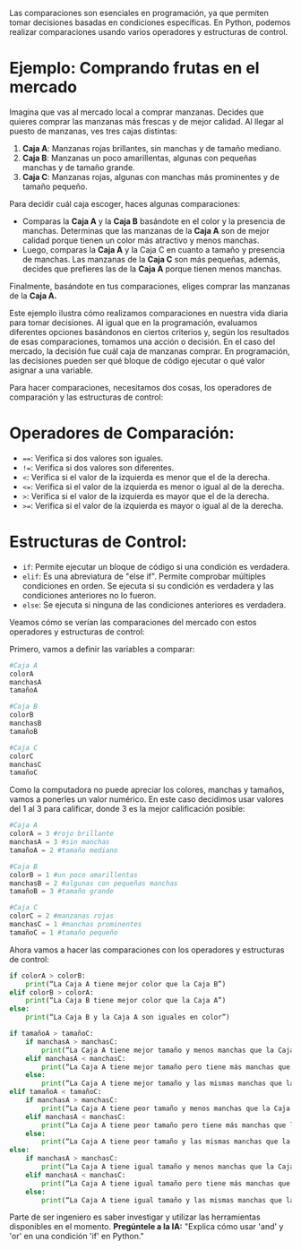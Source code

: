Las comparaciones son esenciales en programación, ya que permiten tomar decisiones basadas en condiciones específicas. En Python, podemos realizar comparaciones usando varios operadores y estructuras de control.

# Ejemplo: Comprando frutas en el mercado

Imagina que vas al mercado local a comprar manzanas. Decides que quieres comprar las manzanas más frescas y de mejor calidad. Al llegar al puesto de manzanas, ves tres cajas distintas:

1. **Caja A**: Manzanas rojas brillantes, sin manchas y de tamaño mediano.
2. **Caja B**: Manzanas un poco amarillentas, algunas con pequeñas manchas y de tamaño grande.
3. **Caja C**: Manzanas rojas, algunas con manchas más prominentes y de tamaño pequeño.

Para decidir cuál caja escoger, haces algunas comparaciones:

- Comparas la **Caja A** y la  **Caja B** basándote en el color y la presencia de manchas. Determinas que las manzanas de la **Caja A** son de mejor calidad porque tienen un color más atractivo y menos manchas.
- Luego, comparas la **Caja A** y la Caja C en cuanto a tamaño y presencia de manchas. Las manzanas de la **Caja C** son más pequeñas, además, decides que prefieres las de la **Caja A** porque tienen menos manchas.

Finalmente, basándote en tus comparaciones, eliges comprar las manzanas de la **Caja A.**

Este ejemplo ilustra cómo realizamos comparaciones en nuestra vida diaria para tomar decisiones. Al igual que en la programación, evaluamos diferentes opciones basándonos en ciertos criterios y, según los resultados de esas comparaciones, tomamos una acción o decisión. En el caso del mercado, la decisión fue cuál caja de manzanas comprar. En programación, las decisiones pueden ser qué bloque de código ejecutar o qué valor asignar a una variable.

Para hacer comparaciones, necesitamos dos cosas, los operadores de comparación y las estructuras de control:

# Operadores de Comparación:
- `==`: Verifica si dos valores son iguales.
- `!=`: Verifica si dos valores son diferentes.
- `<`: Verifica si el valor de la izquierda es menor que el de la derecha.
- `<=`: Verifica si el valor de la izquierda es menor o igual al de la derecha.
- `>`: Verifica si el valor de la izquierda es mayor que el de la derecha.
- `>=`: Verifica si el valor de la izquierda es mayor o igual al de la derecha.

# Estructuras de Control:
- `if`: Permite ejecutar un bloque de código si una condición es verdadera.
- `elif`: Es una abreviatura de "else if". Permite comprobar múltiples condiciones en orden. Se ejecuta si su condición es verdadera y las condiciones anteriores no lo fueron.
- `else`: Se ejecuta si ninguna de las condiciones anteriores es verdadera.

Veamos cómo se verían las comparaciones del mercado con estos operadores y estructuras de control:

Primero, vamos a definir las variables a comparar:

```python
#Caja A
colorA 
manchasA
tamañoA

#Caja B
colorB 
manchasB
tamañoB

#Caja C
colorC 
manchasC
tamañoC
```
Como la computadora no puede apreciar los colores, manchas y tamaños, vamos a ponerles un valor numérico. En este caso decidimos usar valores del 1 al 3 para calificar, donde 3 es la mejor calificación posible:

```python
#Caja A
colorA = 3 #rojo brillante
manchasA = 3 #sin manchas
tamañoA = 2 #tamaño mediano

#Caja B
colorB = 1 #un poco amarillentas
manchasB = 2 #algunas con pequeñas manchas
tamañoB = 3 #tamaño grande

#Caja C
colorC = 2 #manzanas rojas
manchasC = 1 #manchas prominentes
tamañoC = 1 #tamaño pequeño
```
Ahora vamos a hacer las comparaciones con los operadores y estructuras de control:

```python
if colorA > colorB:
	print(“La Caja A tiene mejor color que la Caja B”)
elif colorB > colorA:
	print(“La Caja B tiene mejor color que la Caja A”)
else:
	print(“La Caja B y la Caja A son iguales en color”)

if tamañoA > tamañoC:
	if manchasA > manchasC:
		print(“La Caja A tiene mejor tamaño y menos manchas que la Caja C”)
	elif manchasA < manchasC:
		print(“La Caja A tiene mejor tamaño pero tiene más manchas que la Caja C”)
	else:
		print(“La Caja A tiene mejor tamaño y las mismas manchas que la Caja C”)
elif tamañoA < tamañoC:
	if manchasA > manchasC:
		print(“La Caja A tiene peor tamaño y menos manchas que la Caja C”)
	elif manchasA < manchasC:
		print(“La Caja A tiene peor tamaño pero tiene más manchas que la Caja C”)
	else:
		print(“La Caja A tiene peor tamaño y las mismas manchas que la Caja C”)
else:
	if manchasA > manchasC:
		print(“La Caja A tiene igual tamaño y menos manchas que la Caja C”)
	elif manchasA < manchasC:
		print(“La Caja A tiene igual tamaño pero tiene más manchas que la Caja C”)
	else:
		print(“La Caja A tiene igual tamaño y las mismas manchas que la Caja C”)
```
Parte de ser ingeniero es saber investigar y utilizar las herramientas disponibles en el momento. **Pregúntele a la IA:** "Explica cómo usar 'and' y 'or' en una condición 'if' en Python."